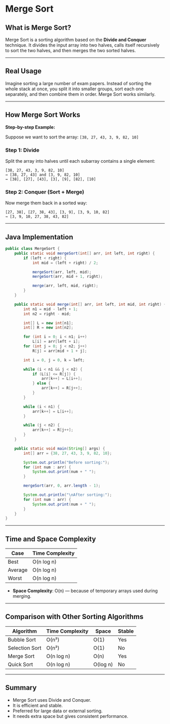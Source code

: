 # Merge Sort

## What is Merge Sort?

Merge Sort is a sorting algorithm based on the **Divide and Conquer** technique. It divides the input array into two halves, calls itself recursively to sort the two halves, and then merges the two sorted halves.

---

## Real Usage

Imagine sorting a large number of exam papers. Instead of sorting the whole stack at once, you split it into smaller groups, sort each one separately, and then combine them in order. Merge Sort works similarly.

---

## How Merge Sort Works

**Step-by-step Example:**

Suppose we want to sort the array:
`[38, 27, 43, 3, 9, 82, 10]`

### Step 1: Divide

Split the array into halves until each subarray contains a single element:

```
[38, 27, 43, 3, 9, 82, 10]
→ [38, 27, 43] and [3, 9, 82, 10]
→ [38], [27], [43], [3], [9], [82], [10]
```

### Step 2: Conquer (Sort + Merge)

Now merge them back in a sorted way:

```
[27, 38], [27, 38, 43], [3, 9], [3, 9, 10, 82]
→ [3, 9, 10, 27, 38, 43, 82]
```

---

## Java Implementation

```java
public class MergeSort {
    public static void mergeSort(int[] arr, int left, int right) {
        if (left < right) {
            int mid = (left + right) / 2;

            mergeSort(arr, left, mid);
            mergeSort(arr, mid + 1, right);

            merge(arr, left, mid, right);
        }
    }

    public static void merge(int[] arr, int left, int mid, int right) {
        int n1 = mid - left + 1;
        int n2 = right - mid;

        int[] L = new int[n1];
        int[] R = new int[n2];

        for (int i = 0; i < n1; i++)
            L[i] = arr[left + i];
        for (int j = 0; j < n2; j++)
            R[j] = arr[mid + 1 + j];

        int i = 0, j = 0, k = left;

        while (i < n1 && j < n2) {
            if (L[i] <= R[j]) {
                arr[k++] = L[i++];
            } else {
                arr[k++] = R[j++];
            }
        }

        while (i < n1) {
            arr[k++] = L[i++];
        }

        while (j < n2) {
            arr[k++] = R[j++];
        }
    }

    public static void main(String[] args) {
        int[] arr = {38, 27, 43, 3, 9, 82, 10};

        System.out.println("Before sorting:");
        for (int num : arr) {
            System.out.print(num + " ");
        }

        mergeSort(arr, 0, arr.length - 1);

        System.out.println("\nAfter sorting:");
        for (int num : arr) {
            System.out.print(num + " ");
        }
    }
}
```

---

## Time and Space Complexity

| Case    | Time Complexity |
| ------- | --------------- |
| Best    | O(n log n)      |
| Average | O(n log n)      |
| Worst   | O(n log n)      |

* **Space Complexity**: O(n) — because of temporary arrays used during merging.

---

## Comparison with Other Sorting Algorithms

| Algorithm      | Time Complexity | Space    | Stable |
| -------------- | --------------- | -------- | ------ |
| Bubble Sort    | O(n²)           | O(1)     | Yes    |
| Selection Sort | O(n²)           | O(1)     | No     |
| Merge Sort     | O(n log n)      | O(n)     | Yes    |
| Quick Sort     | O(n log n)      | O(log n) | No     |

---

## Summary

* Merge Sort uses Divide and Conquer.
* It is efficient and stable.
* Preferred for large data or external sorting.
* It needs extra space but gives consistent performance.
